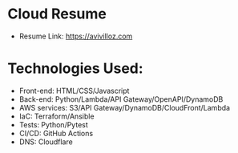 # Cloud Resume

- Resume Link: https://avivilloz.com

# Technologies Used:

- Front-end: HTML/CSS/Javascript
- Back-end: Python/Lambda/API Gateway/OpenAPI/DynamoDB
- AWS services: S3/API Gateway/DynamoDB/CloudFront/Lambda
- IaC: Terraform/Ansible
- Tests: Python/Pytest
- CI/CD: GitHub Actions
- DNS: Cloudflare